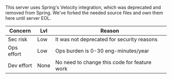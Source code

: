 This server uses Spring's Velocity integration, which was deprecated and
removed from Spring. We've forked the needed source files and own them
here until server EOL.

Concern    | Lvl  | Reason
---------- | ---- | ----------
Sec risk   | Low  | It was not deprecated for security reasons
Ops effort | Low  | Ops burden is 0-30 eng-minutes/year
Dev effort | None | No need to change this code for feature work
